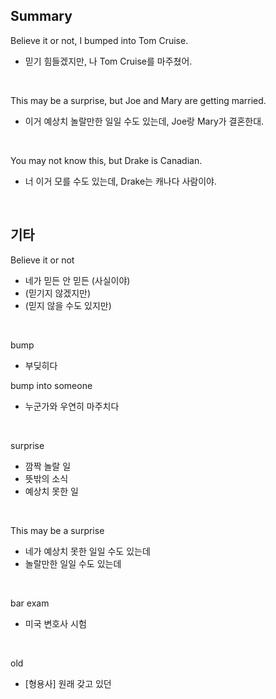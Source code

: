 ## Summary

Believe it or not, I bumped into Tom Cruise.
- 믿기 힘들겠지만, 나 Tom Cruise를 마주쳤어.

<br>

This may be a surprise, but Joe and Mary are getting married.
- 이거 예상치 놀랄만한 일일 수도 있는데, Joe랑 Mary가 결혼한대.

<br>

You may not know this, but Drake is Canadian.
- 너 이거 모를 수도 있는데, Drake는 캐나다 사람이야.

<br>

## 기타

Believe it or not
- 네가 믿든 안 믿든 (사실이야)
- (믿기지 않겠지만)
- (믿지 않을 수도 있지만)

<br>

bump
- 부딪히다

bump into someone
- 누군가와 우연히 마주치다

<br>

surprise
- 깜짝 놀랄 일
- 뜻밖의 소식
- 예상치 못한 일

<br>

This may be a surprise
- 네가 예상치 못한 일일 수도 있는데
- 놀랄만한 일일 수도 있는데

<br>

bar exam
- 미국 변호사 시험

<br>

old
- [형용사] 원래 갖고 있던
